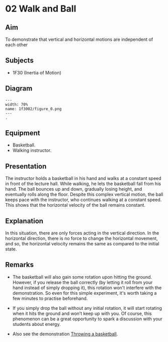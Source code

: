# 02 Walk and Ball 
    
  
## Aim   
To demonstrate that vertical and horizontal motions are independent of each other
  
## Subjects   
* 1F30 (Inertia of Motion)   

## Diagram
    
```{figure} figures/figure_0.png  
---  
width: 70%  
name: 1f3002/figure_0.png  
---  
. 
```

  
## Equipment   
 *  Basketball. 
 *  Walking instructor.
      
  
## Presentation   
The instructor holds a basketball in his hand and walks at a constant speed in front of the lecture hall. While walking, he lets the basketball fall from his hand. The ball bounces up and down, gradually losing height, and eventually rolls along the floor. Despite this complex vertical motion, the ball keeps pace with the instructor, who continues walking at a constant speed. This shows that the horizontal velocity of the ball remains constant. 

## Explanation   
In this situation, there are only forces acting in the vertical direction. In the horizontal direction, there is no force to change the horizontal movement, and so, the horizontal velocity remains the same as compared to the initial state.
  
## Remarks
 *  The basketball will also gain some rotation upon hitting the ground. However, if you release the ball correctly (by letting it roll from your hand instead of simply dropping it), this rotation won't interfere with the demonstration. So even for this simple experiment, it's worth taking a few minutes to practise beforehand.

* If you simply drop the ball without any initial rotation, it will start rotating when it hits the ground and won’t keep up with you. Of course, this phenomenon can be a great opportunity to spark a discussion with your students about energy.

 *  Also see the demonstration [Throwing a basketball](../../../1K%20apply%20newton/1K10%20Dynamic%20Torque/1K1005%20Throwing%20a%20Basketball/1K1005.md).
  
